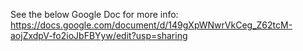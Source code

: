 See the below Google Doc for more info:
https://docs.google.com/document/d/149gXpWNwrVkCeg_Z62tcM-aojZxdpV-fo2ioJbFBYyw/edit?usp=sharing
